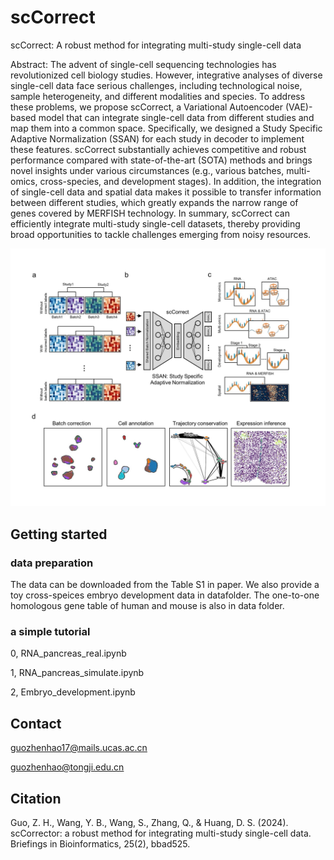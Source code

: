 # scCorrect
scCorrect: A robust method for integrating multi-study single-cell data

Abstract: 
The advent of single-cell sequencing technologies has revolutionized cell biology studies. However, integrative
analyses of diverse single-cell data face serious challenges, including technological noise, sample heterogeneity, and 
different modalities and species. To address these problems, we propose scCorrect, a Variational Autoencoder (VAE)-based 
model that can integrate single-cell data from different studies and map them into a common space. Specifically, we 
designed a Study Specific Adaptive Normalization (SSAN) for each study in decoder to implement these features. scCorrect 
substantially achieves competitive and robust performance compared with state-of-the-art (SOTA) methods and brings novel 
insights under various circumstances (e.g., various batches, multi-omics, cross-species, and development stages). In 
addition, the integration of single-cell data and spatial data makes it possible to transfer information between 
different studies, which greatly expands the narrow range of genes covered by MERFISH technology. In summary, scCorrect 
can efficiently integrate multi-study single-cell datasets, thereby providing broad opportunities to tackle challenges 
emerging from noisy resources.

![(Variational) gcn](Figure1.jpg)


## Getting started
### data preparation
The data can be downloaded from the Table S1 in paper. We also provide a toy cross-speices embryo development data in 
datafolder. The one-to-one homologous gene table of human and mouse is also in data folder.


### a simple tutorial

0, RNA_pancreas_real.ipynb

1, RNA_pancreas_simulate.ipynb

2, Embryo_development.ipynb

## Contact

guozhenhao17@mails.ucas.ac.cn

guozhenhao@tongji.edu.cn


## Citation

Guo, Z. H., Wang, Y. B., Wang, S., Zhang, Q., & Huang, D. S. (2024). scCorrector: a robust method for integrating 
multi-study single-cell data. Briefings in Bioinformatics, 25(2), bbad525. 
